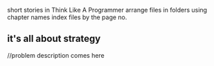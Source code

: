 short stories in Think Like A Programmer
arrange files in folders using chapter names
index files by the page no.

## it's all about strategy

//problem description comes here